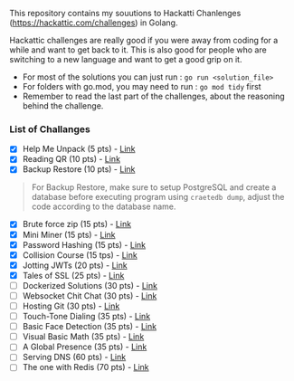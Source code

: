 This repository contains my souutions to Hackatti Chanlenges (https://hackattic.com/challenges) in Golang.

Hackattic challenges are really good if you were away from coding for a while and want to get back to it. This is also good for people who are switching to a new language and want to get a good grip on it.

- For most of the solutions you can just run : `go run <solution_file>`
- For folders with go.mod, you may need to run : `go mod tidy` first
- Remember to read the last part of the challenges, about the reasoning behind the challenge.

### List of Challanges

- [X] Help Me Unpack (5 pts) - [Link](https://hackattic.com/challenges/help_me_unpack)
- [X] Reading QR (10 pts) - [Link](https://hackattic.com/challenges/reading_qr)
- [X] Backup Restore (10 pts) - [Link](https://hackattic.com/challenges/backup_restore)
> For Backup Restore, make sure to setup PostgreSQL and create a database before executing program using `craetedb dump`, adjust the code according to the database name.

- [X] Brute force zip (15 pts) - [Link](https://hackattic.com/challenges/brute_force_zip)
- [X] Mini Miner (15 pts) - [Link](https://hackattic.com/challenges/mini_miner)
- [X] Password Hashing (15 pts) - [Link](https://hackattic.com/challenges/password_hashing)
- [X] Collision Course (15 tps) - [Link](https://hackattic.com/challenges/collision_course)
- [X] Jotting JWTs (20 pts) - [Link](https://hackattic.com/challenges/jotting_jwts)
- [X] Tales of SSL (25 pts) - [Link](https://hackattic.com/challenges/tales_of_ssl)
- [ ] Dockerized Solutions (30 pts) - [Link](https://hackattic.com/challenges/dockerized_solutions)
- [ ] Websocket Chit Chat (30 pts) - [Link](https://hackattic.com/challenges/websocket_chit_chat)
- [ ] Hosting Git (30 pts) - [Link](https://hackattic.com/challenges/hosting_git)
- [ ] Touch-Tone Dialing (35 pts) - [Link](https://hackattic.com/challenges/touch_tone_dialing)
- [ ] Basic Face Detection (35 pts) - [Link](https://hackattic.com/challenges/touch_tone_dialing)
- [ ] Visual Basic Math (35 pts) - [Link](https://hackattic.com/challenges/visual_basic_math)
- [ ] A Global Presence (35 pts) - [Link](https://hackattic.com/challenges/a_global_presence)
- [ ] Serving DNS (60 pts) - [Link](https://hackattic.com/challenges/serving_dns)
- [ ] The one with Redis (70 pts) - [Link](https://hackattic.com/challenges/the_redis_one)
